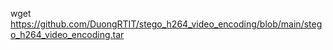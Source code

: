 wget https://github.com/DuongRTIT/stego_h264_video_encoding/blob/main/stego_h264_video_encoding.tar
